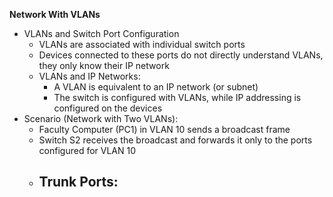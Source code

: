 **Network  With VLANs**
- VLANs and Switch Port Configuration
	- VLANs are associated with individual switch ports
	- Devices connected to these ports do not  directly understand VLANs, they only know their IP network
	- VLANs and IP Networks:
		- A VLAN is equivalent to an IP network (or subnet)
		- The switch is configured with VLANs, while IP addressing is configured on the devices
- Scenario (Network with Two VLANs):
	- Faculty Computer (PC1) in VLAN 10 sends a broadcast frame
	- Switch S2 receives the broadcast and forwards it only to the ports configured for VLAN 10
	- Trunk Ports:
		- 
